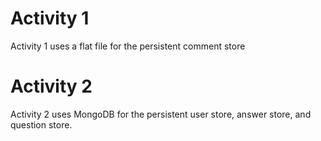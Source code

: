 # Activity 1

Activity 1 uses a flat file for the persistent comment store

# Activity 2

Activity 2 uses MongoDB for the persistent user store, answer store, and question store.